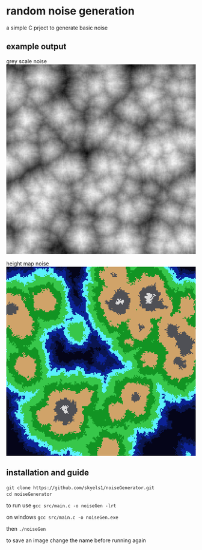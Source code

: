 # random noise generation
a simple C prject to generate basic noise

## example output

grey scale noise\
![(image) example of what the code looks like](/previews/noiseMap.png)

height map noise\
![(image) example of what the code looks like](/previews/noiseMapWithColor4.png)

## installation and guide
`git clone https://github.com/skyels1/noiseGenerator.git`\
`cd noiseGenerator`

to run use `gcc src/main.c -o noiseGen -lrt`

on windows `gcc src/main.c -o noiseGen.exe`

then `./noiseGen`

to save an image change the name before running again